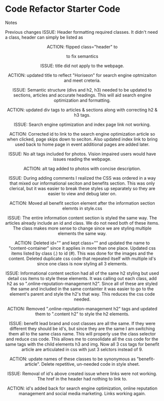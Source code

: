 # Code Refactor Starter Code
Notes

Previous changes
ISSUE: Header formatting required classes. It didn't need a class, header can simply be listed as <header>

ACTION: flipped class="header" to <header> to fix semantics

ISSUE: title did not apply to the webpage.

ACTION: updated title to reflect "Horiseon" for search engine optmizaiton and meet creteria.

ISSUE: Semantic structure (divs and h2, h3) needed to be updated to sections, articles and accurate headings. This will aid search engine optimization and formatting.

ACTION: updated div tags to articles & sections along with correcting h2 & h3 tags.

ISSUE: Search engine optimization and index page link not working.

ACTION: Corrected id to link to the search engine optimization article so when clicked, page skips down to seciton. Also updated index link to bring used back to home page in event additional pages are added later.

ISSUE: No alt tags included for photos. Vision impaired users would have issues reading the webpage.

ACTION: alt tag added to photos with concise description.

ISSUE: During adding comments I realized the CSS was ordered in a way that mixed our informational seciton and benefits section. This was only clerical, but it was easier to break these styles up separately so they are easier to view and debug later on.

ACTION: Moved all benefit section element after the information section elemnts in style.css

ISSUE: The entire information content section is styled the same way. The articles already include an id and class. We do not need both of these items. The class makes more sense to change since we are styling multiple elements the same way.

ACTION: Deleted id="" and kept class="" and updated the name to "content-container" since it applies in more than one place. Updated css items listed by class (.) to id (#). This was done for the images and the content. Deleted duplicate css code that repeated itself with multiple id's since one class is now styling all 3 elements.

ISSUE: Informational content section had all of the same h2 styling but used detail css items to style these elements. It was calling out each class, add h2 as so ".online-reputation-management h2". Since all of these are styled the same and included in the same containter it was easier to go to the element's parent and style the h2's that way. This reduces the css code needed.

ACTION: Removed ".online-reputation-management h2" tags and updated them to ".content h2" to style the h2 elements.

ISSUE: benefit lead brand and cost classes are all the same. If they were different they should be id's, but since they are the same I am switching them all to the same class name. This will properly use the class selector and reduce css code. This allows me to consolidate all the css code for the same tags with the child elements h3 and img. Now all 3 css tags for benefit article are articulated in css with just 3 selctors instead of 9.

ACTION: update names of these classes to be synonymous as "benefit-article". Delete repetitive, un-needed code in style sheet.

ISSUE: Removal of id's above created issue where links were not working. The href in the header had nothing to link to.

ACTION: id's added back for search engine optimization, online reputation management and social media marketing. Links working again.